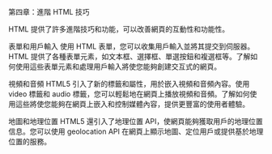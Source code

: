 第四章：進階 HTML 技巧

HTML 提供了許多進階技巧和功能，可以改善網頁的互動性和功能性。

表單和用戶輸入
使用 HTML 表單，您可以收集用戶輸入並將其提交到伺服器。HTML 提供了各種表單元素，如文本框、選擇框、單選按鈕和複選框等。了解如何使用這些表單元素和處理用戶輸入將使您能夠創建交互式的網頁。

視頻和音頻
HTML5 引入了新的標籤和屬性，用於嵌入視頻和音頻內容。使用 video 標籤和 audio 標籤，您可以輕鬆地在網頁上播放視頻和音頻。了解如何使用這些將使您能夠在網頁上嵌入和控制媒體內容，提供更豐富的使用者體驗。

地圖和地理位置
HTML5 還引入了地理位置 API，使網頁能夠獲取用戶的地理位置信息。您可以使用 geolocation API 在網頁上顯示地圖、定位用戶或提供基於地理位置的服務。